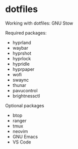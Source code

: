 # dotfiles

Working with dotfiles: GNU Stow

Required packages:

- hyprland
- waybar
- hyprshot
- hyprlock
- hypridle
- hyprpaper
- wofi
- swaync
- thunar
- pavucontrol
- brightnessctl

Optional packages

- btop
- ranger
- tmux
- neovim
- GNU Emacs
- VS Code

